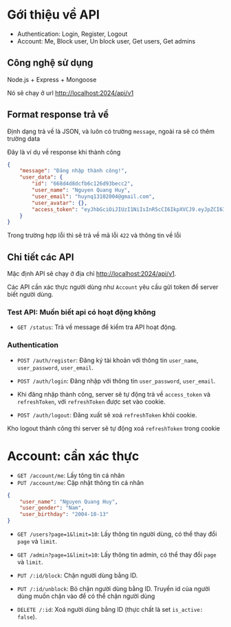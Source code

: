 # Gới thiệu về API

-   Authentication: Login, Register, Logout
-   Account: Me, Block user, Un block user, Get users, Get admins

## Công nghệ sử dụng

Node.js + Express + Mongoose

Nó sẽ chạy ở url [http://localhost:2024/api/v1](http://localhost:2024/api/v1)

## Format response trả về

Định dạng trả về là JSON, và luôn có trường `message`, ngoài ra sẽ có thêm trường data

Đây là ví dụ về response khi thành công

```json
{
    "message": "Đăng nhập thành công!",
    "user_data": {
        "id": "668d4d8dcfb6c126d93becc2",
        "user_name": "Nguyen Quang Huy",
        "user_email": "huynq13102004@gmail.com",
        "user_avatar": {},
        "access_token": "eyJhbGciOiJIUzI1NiIsInR5cCI6IkpXVCJ9.eyJpZCI6IjY2OGQ0ZDhkY2ZiNmMxMjZkOTNiZWNjMiIsImlhdCI6MTcyMDY5OTQ4NCwiZXhwIjoxNzIwNzAxMjg0fQ.XMggGHejOd8poKVOh2wwHiFzfkvUtZ7qwRwKGgV2YBU"
    }
}
```

Trong trường hợp lỗi thì sẽ trả về mã lỗi `422` và thông tin về lỗi

## Chi tiết các API

Mặc định API sẽ chạy ở địa chỉ [http://localhost:2024/api/v1](http://localhost:2024/api/v1).

Các API cần xác thực người dùng như `Account` yêu cầu gửi token để server biết người dùng.

### Test API: Muốn biết api có hoạt động không

-   `GET /status`: Trả về message để kiểm tra API hoạt động.

### Authentication

-   `POST /auth/register`: Đăng ký tài khoản với thông tin `user_name`, `user_password`, `user_email`.

-   `POST /auth/login`: Đăng nhập với thông tin `user_password`, `user_email`.

-   Khi đăng nhập thành công, server sẽ tự động trả về `access_token` và `refreshToken`, với `refreshToken` được set vào cookie.
-   `POST /auth/logout`: Đăng xuất sẽ xoá `refreshToken` khỏi cookie.

Kho logout thành công thì server sẽ tự động xoá `refreshToken` trong cookie

# Account: cần xác thực

-   `GET /account/me`: Lấy tông tin cá nhân
-   `PUT /account/me`: Cập nhật thông tin cá nhân

```json
{
    "user_name": "Nguyen Quang Huy",
    "user_gender": "Nam",
    "user_birthday": "2004-10-13"
}
```

-   `GET /users?page=1&limit=10`: Lấy thông tin người dùng, có thể thay đổi `page` và `limit`.
-   `GET /admin?page=1&limit=10`: Lấy thông tin admin, có thể thay đổi `page` và `limit`.

-   `PUT /:id/block`: Chặn người dùng bằng ID.
-   `PUT /:id/unblock`: Bỏ chặn người dùng bằng ID.
    Truyền id của người dùng muốn chặn vào để có thể chặn người dùng

-   `DELETE /:id`: Xoá người dùng bằng ID (thực chất là set `is_active: false`).
